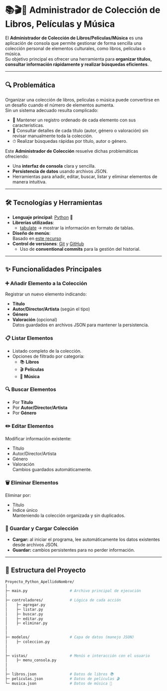 # 📚🎬🎵 Administrador de Colección de Libros, Películas y Música

El **Administrador de Colección de Libros/Películas/Música** es una aplicación de consola que permite gestionar de forma sencilla una colección personal de elementos culturales, como libros, películas o música.  
Su objetivo principal es ofrecer una herramienta para **organizar títulos, consultar información rápidamente y realizar búsquedas eficientes**.

---

## 🔍 Problemática

Organizar una colección de libros, películas o música puede convertirse en un desafío cuando el número de elementos aumenta.  
Sin un sistema adecuado resulta complicado:

- 📑 Mantener un registro ordenado de cada elemento con sus características.  
- 🔎 Consultar detalles de cada título (autor, género o valoración) sin revisar manualmente toda la colección.  
- ⏱ Realizar búsquedas rápidas por título, autor o género.

Este **Administrador de Colección** resuelve dichas problemáticas ofreciendo:
- Una **interfaz de consola** clara y sencilla.
- **Persistencia de datos** usando archivos JSON.
- Herramientas para añadir, editar, buscar, listar y eliminar elementos de manera intuitiva.

---

## 🛠️ Tecnologías y Herramientas

- **Lenguaje principal**: [Python](https://www.python.org/) 🐍  
- **Librerías utilizadas**:
  - [tabulate](https://pypi.org/project/tabulate/) → mostrar la información en formato de tablas.
- **Diseño de menús**:  
  Basado en [este recurso](https://gist.github.com/programmersland/0d76751149e083e073e7aac03e6fbae0)
- **Control de versiones**: [Git](https://git-scm.com/) y [GitHub](https://github.com/)  
  - Uso de **conventional commits** para la gestión del historial.

---

## ✨ Funcionalidades Principales

### ➕ Añadir Elemento a la Colección
Registrar un nuevo elemento indicando:
- **Título**
- **Autor/Director/Artista** (según el tipo)
- **Género**
- **Valoración** (opcional)  
Datos guardados en archivos JSON para mantener la persistencia.

### 📋 Listar Elementos
- Listado completo de la colección.
- Opciones de filtrado por categoría:
  - 📚 **Libros**
  - 🎬 **Películas**
  - 🎵 **Música**

### 🔍 Buscar Elementos
- Por **Título**
- Por **Autor/Director/Artista**
- Por **Género**

### ✏️ Editar Elementos
Modificar información existente:
- Título
- Autor/Director/Artista
- Género
- Valoración  
Cambios guardados automáticamente.

### 🗑️ Eliminar Elementos
Eliminar por:
- Título
- Índice único  
Manteniendo la colección organizada y sin duplicados.

### 💾 Guardar y Cargar Colección
- **Cargar:** al iniciar el programa, lee automáticamente los datos existentes desde archivos JSON.
- **Guardar:** cambios persistentes para no perder información.

---

## 📂 Estructura del Proyecto

```bash
Proyecto_Python_ApellidoNombre/
│
├─ main.py                   # Archivo principal de ejecución
│
├─ controladores/            # Lógica de cada acción
│    ├─ agregar.py
│    ├─ listar.py
│    ├─ buscar.py
│    ├─ editar.py
│    ├─ eliminar.py
│   
│
├─ modelos/                  # Capa de datos (manejo JSON)
│    ├─ coleccion.py
│  
│
├─ vistas/                   # Menús e interacción con el usuario
│    ├─ menu_consola.py
│    
│
├─ libros.json               # Datos de libros 📚
├─ peliculas.json            # Datos de películas 🎬
└─ musica.json               # Datos de música 🎵
